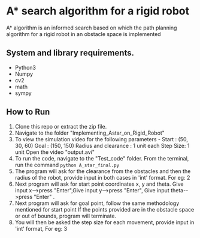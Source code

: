 # A* search algorithm for a rigid robot
A* algorithm is an informed search based on which the path planning algorithm for a rigid robot in an obstacle space is implemented

## System and library requirements.
 - Python3
 - Numpy
 - cv2
 - math
 - sympy
 
## How to Run
1. Clone this repo or extract the zip file. <br>
2. Navigate to the folder "Implementing_Astar_on_Rigid_Robot" <br>
3. To view the simulation video for the following parameters - 
Start : (50, 30, 60)
Goal : (150, 150)
Radius and clearance : 1 unit each
Step Size: 1 unit
Open the video "output.avi"<br>
4. To run the code, navigate to the "Test_code" folder. From the terminal, run the command `python A_star_final.py` <br>
5. The program will ask for the clearance from the obstacles and then the radius of the robot, provide input in both cases in 'int' format. For eg: 2<br>
6. Next program will ask for start point coordinates x, y and theta. Give input x-->press "Enter",Give input y-->press "Enter", Give input theta-->press "Enter" . <br>
7. Next program will ask for goal point, follow the same methodology mentioned for start point
If the points provided are in the obstacle space or out of bounds, program will terminate.<br>
8. You will then be asked the step size for each movement, provide input in 'int' format, For eg: 3 <br>

 
